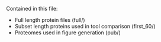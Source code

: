 Contained in this file:
 - Full length protein files (full/)
 - Subset length proteins used in tool comparison (first_60/)
 - Proteomes used in figure generation (pub/)